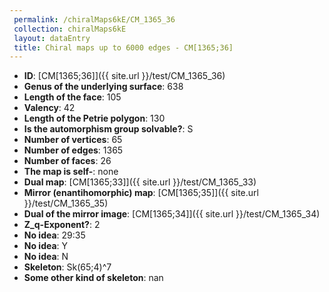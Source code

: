 ```yaml
--- 
 permalink: /chiralMaps6kE/CM_1365_36 
 collection: chiralMaps6kE
 layout: dataEntry
 title: Chiral maps up to 6000 edges - CM[1365;36]
---
```


- **ID**: [CM[1365;36]]({{ site.url }}/test/CM_1365_36)
- **Genus of the underlying surface**: 638
- **Length of the face**: 105
- **Valency**: 42
- **Length of the Petrie polygon**: 130
- **Is the automorphism group solvable?**: S
- **Number of vertices**: 65
- **Number of edges**: 1365
- **Number of faces**: 26
- **The map is self-**: none
- **Dual map**: [CM[1365;33]]({{ site.url }}/test/CM_1365_33)
- **Mirror (enantihomorphic) map**: [CM[1365;35]]({{ site.url }}/test/CM_1365_35)
- **Dual of the mirror image**: [CM[1365;34]]({{ site.url }}/test/CM_1365_34)
- **Z_q-Exponent?**: 2
- **No idea**:  29:35
- **No idea**: Y
- **No idea**: N
- **Skeleton**: Sk(65;4)^7
- **Some other kind of skeleton**: nan
